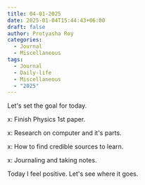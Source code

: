 ```yaml
---
title: 04-01-2025
date: 2025-01-04T15:44:43+06:00
draft: false
author: Protyasha Roy
categories:
  - Journal
  - Miscellaneous
tags:
  - Journal
  - Daily-life
  - Miscellaneous
  - "2025"
---
```


Let's set the goal for today.

x: Finish Physics 1st paper.

x: Research on computer and it's parts.

x: How to find credible sources to learn.

x: Journaling and taking notes.

Today I feel positive. Let's see where it goes.